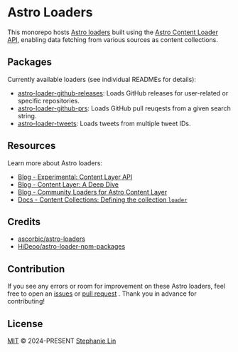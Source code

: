 # Astro Loaders

This monorepo hosts [Astro loaders](https://docs.astro.build/en/reference/content-loader-reference/#what-is-a-loader) built using the [Astro Content Loader API](https://docs.astro.build/en/reference/content-loader-reference/), enabling data fetching from various sources as content collections.

## Packages

Currently available loaders (see individual READMEs for details):

- [astro-loader-github-releases](https://github.com/lin-stephanie/astro-loaders/tree/main/packages/astro-loader-github-releases): Loads GitHub releases for user-related or specific repositories.
- [astro-loader-github-prs](https://github.com/lin-stephanie/astro-loaders/tree/main/packages/astro-loader-github-prs): Loads GitHub pull reuqests from a given search string.
- [astro-loader-tweets](https://github.com/lin-stephanie/astro-loaders/tree/main/packages/astro-loader-tweets): Loads tweets from multiple tweet IDs.

## Resources

Learn more about Astro loaders:

- [Blog - Experimental: Content Layer API](https://astro.build/blog/astro-4140/#experimental-content-layer-api)
- [Blog - Content Layer: A Deep Dive](https://astro.build/blog/content-layer-deep-dive/)
- [Blog - Community Loaders for Astro Content Layer](https://astro.build/blog/community-loaders/)
- [Docs - Content Collections: Defining the collection `loader`](https://docs.astro.build/en/guides/content-collections/#defining-the-collection-loader)

## Credits

- [ascorbic/astro-loaders](https://github.com/ascorbic/astro-loaders)
- [HiDeoo/astro-loader-npm-packages](https://github.com/HiDeoo/astro-loader-npm-packages)

## Contribution

If you see any errors or room for improvement on these Astro loaders, feel free to open an [issues](https://github.com/lin-stephanie/astro-loaders/issues) or [pull request](https://github.com/lin-stephanie/astro-loaders/pulls) . Thank you in advance for contributing!

## License

[MIT](https://github.com/lin-stephanie/astro-loaders/blob/main/LICENSE) © 2024-PRESENT [Stephanie Lin](https://github.com/lin-stephanie)
